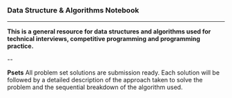 ### Data Structure & Algorithms Notebook

---

<b>This is a general resource for data structures and algorithms used for technical interviews, competitive programming and programming practice.</b>

--

<b>Psets</b>
All problem set solutions are submission ready. Each solution will be followed by a detailed description of the approach taken to solve the problem and the sequential breakdown of the algorithm used.